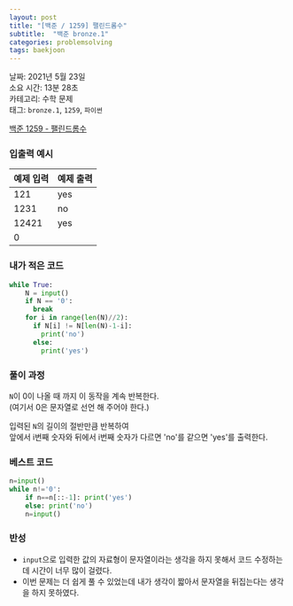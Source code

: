 ```yaml
---
layout: post
title: "[백준 / 1259] 팰린드롬수"
subtitle:  "백준 bronze.1"
categories: problemsolving
tags: baekjoon
---
```


날짜: 2021년 5월 23일  
소요 시간: 13분 28초  
카테고리: 수학 문제  
태그: `bronze.1`, `1259`, `파이썬`  


[백준 1259 - 팰린드롬수](https://www.acmicpc.net/problem/1259)

### 입출력 예시  

|예제 입력|예제 출력|
|---|---|
|121|yes|
|1231|no|
|12421|yes|  
|0||  
  
### 내가 적은 코드

```python
while True:
    N = input()
    if N == '0':
      break
    for i in range(len(N)//2):
      if N[i] != N[len(N)-1-i]:
        print('no')
      else:
        print('yes')
```

### 풀이 과정  

`N`이 0이 나올 때 까지 이 동작을 계속 반복한다.  
(여기서 0은 문자열로 선언 해 주어야 한다.)  
  
입력된 `N`의 길이의 절반만큼 반복하여  
앞에서 i번째 숫자와 뒤에서 i번째 숫자가 다르면 'no'를 같으면 'yes'를 출력한다.  


  
### 베스트 코드

```python
n=input()
while n!='0':
    if n==n[::-1]: print('yes')
    else: print('no')
    n=input()
```

### 반성

- `input`으로 입력한 값의 자료형이 문자열이라는 생각을 하지 못해서 코드 수정하는 데 시간이 너무 많이 걸렸다.
- 이번 문제는 더 쉽게 풀 수 있었는데 내가 생각이 짧아서 문자열을 뒤집는다는 생각을 하지 못하였다.
  

